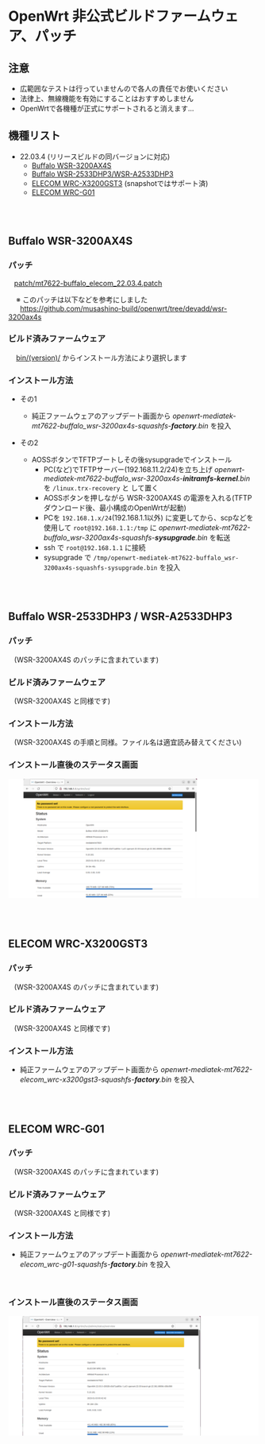 # OpenWrt 非公式ビルドファームウェア、パッチ

## 注意

* 広範囲なテストは行っていませんので各人の責任でお使いください  
* 法律上、無線機能を有効にすることはおすすめしません
* OpenWrtで各機種が正式にサポートされると消えます...

## 機種リスト

* 22.03.4 (リリースビルドの同バージョンに対応)
   - [Buffalo WSR-3200AX4S](#buffalo-wsr-3200ax4s)
   - [Buffalo WSR-2533DHP3/WSR-A2533DHP3](#buffalo-wsr-2533dhp3--wsr-a2533dhp3)
   - [ELECOM WRC-X3200GST3](#elecom-wrc-x3200gst3) (snapshotではサポート済)
   - [ELECOM WRC-G01](#elecom-wrc-g01)

<br>
<br>

## Buffalo WSR-3200AX4S

### パッチ  
&nbsp;&nbsp; [patch/mt7622-buffalo_elecom_22.03.4.patch](./patch/mt7622-buffalo_elecom_22.03.4.patch)  
  
&nbsp;&nbsp;&nbsp; ※ このパッチは以下などを参考にしました    
&nbsp;&nbsp;&nbsp;&nbsp;&nbsp; https://github.com/musashino-build/openwrt/tree/devadd/wsr-3200ax4s

### ビルド済みファームウェア
&nbsp;&nbsp;&nbsp; [bin/(version)/](./bin/openwrt_22.03.4-5.10.176-1-c65e538a4b309c4bc6d8132da60431be) からインストール方法により選択します  

### インストール方法
* その1
   * 純正ファームウェアのアップデート画面から _openwrt-mediatek-mt7622-buffalo_wsr-3200ax4s-squashfs-**factory**.bin_ を投入
   
* その2
   * AOSSボタンでTFTPブートしその後sysupgradeでインストール
      - PC(など)でTFTPサーバー(192.168.11.2/24)を立ち上げ _openwrt-mediatek-mt7622-buffalo_wsr-3200ax4s-**initramfs-kernel**.bin_ を `/linux.trx-recovery` と
して置く
      - AOSSボタンを押しながら WSR-3200AX4S の電源を入れる(TFTPダウンロード後、最小構成のOpenWrtが起動)
      - PCを `192.168.1.x/24`(192.168.1.1以外) に変更してから、scpなどを使用して `root@192.168.1.1:/tmp` に _openwrt-mediatek-mt7622-buffalo_wsr-3200ax4s-squashfs-**sysupgrade**.bin_ を転送
      - ssh で `root@192.168.1.1` に接続
      - sysupgrade で `/tmp/openwrt-mediatek-mt7622-buffalo_wsr-3200ax4s-squashfs-sysupgrade.bin` を投入
<br>
<br>

## Buffalo WSR-2533DHP3 / WSR-A2533DHP3

### パッチ  
&nbsp;&nbsp; (WSR-3200AX4S のパッチに含まれています)

### ビルド済みファームウェア

&nbsp;&nbsp; (WSR-3200AX4S と同様です)

### インストール方法

&nbsp;&nbsp; (WSR-3200AX4S の手順と同様。ファイル名は適宜読み替えてください)

### インストール直後のステータス画面

![](images/wsr-2533dhp3.png)

<br>
<br>

## ELECOM WRC-X3200GST3

### パッチ  
&nbsp;&nbsp; (WSR-3200AX4S のパッチに含まれています)

### ビルド済みファームウェア

&nbsp;&nbsp; (WSR-3200AX4S と同様です)

### インストール方法

* 純正ファームウェアのアップデート画面から _openwrt-mediatek-mt7622-elecom_wrc-x3200gst3-squashfs-**factory**.bin_ を投入

<br>
<br>

## ELECOM WRC-G01

### パッチ  
&nbsp;&nbsp; (WSR-3200AX4S のパッチに含まれています)

### ビルド済みファームウェア

&nbsp;&nbsp; (WSR-3200AX4S と同様です)

### インストール方法

* 純正ファームウェアのアップデート画面から _openwrt-mediatek-mt7622-elecom_wrc-g01-squashfs-**factory**.bin_ を投入
<br>

### インストール直後のステータス画面

![](images/wrc-g01.png)

<br>
<br>
